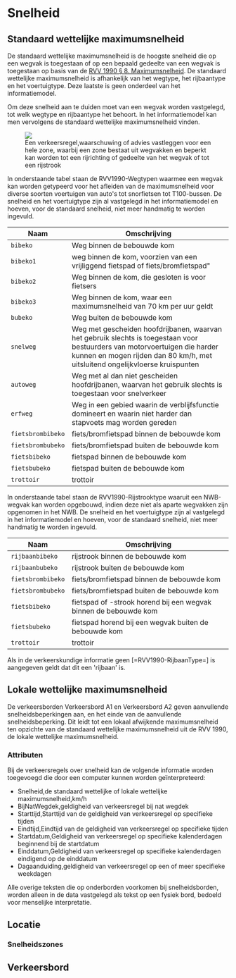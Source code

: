 # Snelheid

## Standaard wettelijke maximumsnelheid
De standaard wettelijke maximumsnelheid is de hoogste snelheid die op een wegvak is toegestaan of op een bepaald gedeelte van een wegvak is toegestaan op basis van de [RVV 1990 § 8. Maximumsnelheid](https://wetten.overheid.nl/jci1.3:c:BWBR0004825&hoofdstuk=II&paragraaf=8&z=2023-07-01&g=2023-07-01). De standaard wettelijke maximumsnelheid is afhankelijk van het wegtype, het rijbaantype en het voertuigtype. Deze laatste is geen onderdeel van het informatiemodel.


Om deze snelheid aan te duiden moet van een wegvak worden vastgelegd, tot welk wegtype en rijbaantype het behoort. In het informatiemodel kan men vervolgens de standaard wettelijke maximumsnelheid vinden.

<figure>
<img src="./hoofdstukken/media/standaardwetmaxsnelheid.PNG">
<figcaption>Een verkeersregel,waarschuwing of advies vastleggen voor een hele zone, waarbij een zone bestaat uit wegvakken en beperkt kan worden tot een rijrichting of gedeelte van het wegvak of tot een rijstrook</caption>
</figure>



In onderstaande tabel staan de RVV1990-Wegtypen waarmee een wegvak kan worden getypeerd voor het afleiden van de maximumsnelheid voor diverse soorten voertuigen van auto's tot snorfietsen tot T100-bussen. De snelheid en het voertuigtype zijn al vastgelegd in het informatiemodel en hoeven, voor de standaard snelheid, niet meer handmatig te worden ingevuld. 


| Naam          | Omschrijving                  |
| ----------- | ---------------------------------- | 
| `bibeko`    | Weg binnen de bebouwde kom             | 
| `bibeko1`   | weg binnen de kom, voorzien van een vrijliggend fietspad of fiets/bromfietspad" | 
| `bibeko2`   | Weg binnen de kom, die gesloten is voor fietsers |
| `bibeko3`   | Weg binnen de kom, waar een maximumsnelheid van 70 km per uur geldt |
| `bubeko`    | Weg buiten de bebouwde kom  |  
| `snelweg`   | Weg met gescheiden hoofdrijbanen, waarvan het gebruik slechts is toegestaan voor bestuurders van motorvoertuigen die harder kunnen en mogen rijden dan 80 km/h, met uitsluitend ongelijkvloerse kruispunten      |  
| `autoweg`   | Weg met al dan niet gescheiden hoofdrijbanen, waarvan het gebruik slechts is toegestaan voor snelverkeer |  
| `erfweg`       | Weg in een gebied waarin de verblijfsfunctie domineert en waarin niet harder dan stapvoets mag worden gereden  |
| `fietsbrombibeko` | fiets/bromfietspad binnen de bebouwde kom |  
| `fietsbrombubeko` | fiets/bromfietspad buiten de bebouwde kom | 
| `fietsbibeko`     | fietspad binnen de bebouwde kom    |  
| `fietsbubeko`     | fietspad buiten de bebouwde kom   |  
| `trottoir`  | trottoir          


In onderstaande tabel staan de RVV1990-Rijstrooktype waaruit een NWB-wegvak kan worden opgebouwd, indien deze niet als aparte wegvakken zijn opgenomen in het NWB. De snelheid en het voertuigtype zijn al vastgelegd in het informatiemodel en hoeven, voor de standaard snelheid, niet meer handmatig te worden ingevuld. 

| Naam          | Omschrijving                  | 
| ----------- | ---------------------------------- |
| `rijbaanbibeko  ` | rijstrook binnen de bebouwde kom    | 
| `rijbaanbubeko  ` | rijstrook buiten de bebouwde kom  | 
| `fietsbrombibeko` | fiets/bromfietspad binnen de bebouwde kom |  
| `fietsbrombubeko` | fiets/bromfietspad buiten de bebouwde kom | 
| `fietsbibeko`     | fietspad of -strook horend bij een wegvak binnen de bebouwde kom    |  
| `fietsbubeko`     | fietspad horend bij een wegvak buiten de bebouwde kom   |  
| `trottoir`  | trottoir                          |   



Als in de verkeerskundige informatie geen [=RVV1990-RijbaanType=] is aangegeven geldt dat dit een 'rijbaan' is.


## Lokale wettelijke maximumsnelheid
De verkeersborden Verkeersbord A1 en Verkeersbord A2 geven aanvullende snelheidsbeperkingen aan, en het einde van de aanvullende snelheidsbeperking. Dit leidt tot een lokaal afwijkende maximumsnelheid ten opzichte van de standaard wettelijke maximumsnelheid uit de RVV 1990, de lokale wettelijke maximumsnelheid.



### Attributen
Bij de verkeersregels over snelheid kan de volgende informatie worden toegevoegd die door een computer kunnen worden geïnterpreteerd:
* Snelheid,de standaard wettelijke of lokale wettelijke maximumsnelheid,km/h
* BijNatWegdek,geldigheid van verkeersregel bij nat wegdek
* Starttijd,Starttijd van de geldigheid van verkeersregel op specifieke tijden
* Eindtijd,Eindtijd van de geldigheid van verkeersregel op specifieke tijden
* Startdatum,Geldigheid van verkeersregel op specifieke kalenderdagen beginnend bij de startdatum
* Einddatum,Geldigheid van verkeersregel op specifieke kalenderdagen eindigend op de einddatum
* Dagaanduiding,geldigheid van verkeersregel op een of meer specifieke weekdagen

Alle overige teksten die op onderborden voorkomen bij snelheidsborden, worden alleen in de data vastgelegd als tekst op een fysiek bord, bedoeld voor menselijke interpretatie.

## Locatie


### Snelheidszones





## Verkeersbord


